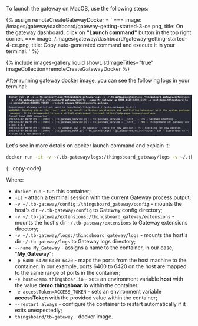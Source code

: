 To launch the gateway on MacOS, use the following steps:

{% assign remoteCreateGatewayDocker = '
    ===
        image: /images/gateway/dashboard/gateway-getting-started-3-ce.png,
        title: On the gateway dashboard, click on **"Launch command"** button in the top right corner.
    ===
        image: /images/gateway/dashboard/gateway-getting-started-4-ce.png,
        title: Copy auto-generated command and execute it in your terminal.
'
%}

{% include images-gallery.liquid showListImageTitles="true" imageCollection=remoteCreateGatewayDocker %}

After running gateway docker image, you can see the following logs in your terminal:

![](/images/gateway/dashboard/launch-gateway-docker-macos.png)

Let's see in more details on docker launch command and explain it:
```bash
docker run -it -v ~/.tb-gateway/logs:/thingsboard_gateway/logs -v ~/.tb-gateway/extensions:/thingsboard_gateway/extensions -v ~/.tb-gateway/config:/thingsboard_gateway/config --name My_Gateway -p 6400-6420:6400-6420 -e host=demo.thingsboar.io -e accessToken=ACCESS_TOKEN --restart always thingsboard/tb-gateway
```
{: .copy-code}

Where:
- `docker run` - run this container;
- `-it` - attach a terminal session with the current Gateway process output;
- `-v ~/.tb-gateway/config:/thingsboard_gateway/config` - mounts the host's dir `~/.tb-gateway/config` to Gateway config  directory;
- `-v ~/.tb-gateway/extensions:/thingsboard_gateway/extensions` - mounts the host's dir `~/.tb-gateway/extensions` to Gateway extensions  directory;
- `-v ~/.tb-gateway/logs:/thingsboard_gateway/logs` - mounts the host's dir `~/.tb-gateway/logs` to Gateway logs  directory;
- `--name My_Gateway` - assigns a name to the container, in our case, "**My_Gateway**";
- `-p 6400-6420:6400-6420` - maps the ports from the host machine to the container. In our example, ports 6400 to 6420 on the host are mapped to the same range of ports in the container;
- `-e host=demo.thingsboar.io` - sets an environment variable **host** with the value **demo.thingsboar.io** within the container;
- `-e accessToken=ACCESS_TOKEN` - sets an environment variable **accessToken** with the provided value within the container;
- `--restart always` - configure the container to restart automatically if it exits unexpectedly;
- `thingsboard/tb-gateway` - docker image.
